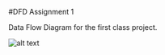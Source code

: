 #DFD Assignment 1

Data Flow Diagram for the first class project. 


![alt text](https://cloud.githubusercontent.com/assets/21317639/18726240/23ed5ef6-8009-11e6-9014-2793d29c5e76.PNG)


